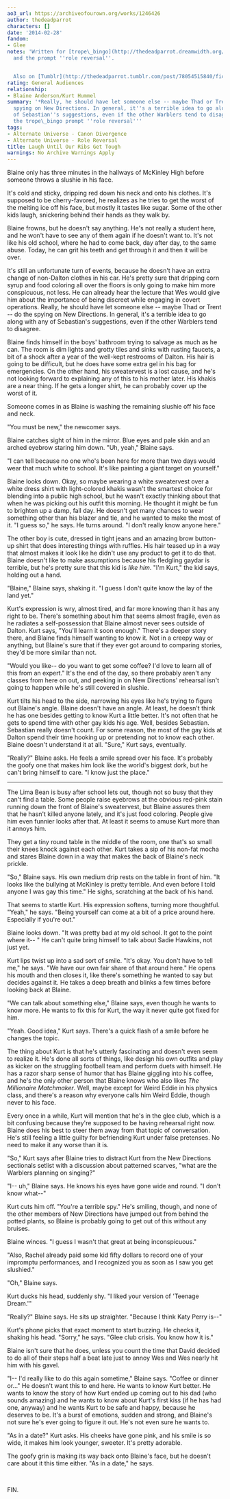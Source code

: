 ```yaml
---
ao3_url: https://archiveofourown.org/works/1246426
author: thedeadparrot
characters: []
date: '2014-02-28'
fandom:
- Glee
notes: 'Written for [trope\_bingo](http://thedeadparrot.dreamwidth.org/546413.html)
  and the prompt ''role reversal''.


  Also on [Tumblr](http://thedeadparrot.tumblr.com/post/78054515840/fic-laugh-until-our-ribs-get-tough-glee-kurt-blaine)'
rating: General Audiences
relationship:
- Blaine Anderson/Kurt Hummel
summary: '*Really, he should have let someone else -- maybe Thad or Trent -- do the
  spying on New Directions. In general, it''s a terrible idea to go along with any
  of Sebastian''s suggestions, even if the other Warblers tend to disagree.* - for
  the trope\_bingo prompt ''role reversal'''
tags:
- Alternate Universe - Canon Divergence
- Alternate Universe - Role Reversal
title: Laugh Until Our Ribs Get Tough
warnings: No Archive Warnings Apply
---
```


Blaine only has three minutes in the hallways of McKinley High before someone throws a slushie in his face.

It's cold and sticky, dripping red down his neck and onto his clothes. It's supposed to be cherry-favored, he realizes as he tries to get the worst of the melting ice off his face, but mostly it tastes like sugar. Some of the other kids laugh, snickering behind their hands as they walk by.

Blaine frowns, but he doesn't say anything. He's not really a student here, and he won't have to see any of them again if he doesn't want to. It's not like his old school, where he had to come back, day after day, to the same abuse. Today, he can grit his teeth and get through it and then it will be over.

It's still an unfortunate turn of events, because he doesn't have an extra change of non-Dalton clothes in his car. He's pretty sure that dripping corn syrup and food coloring all over the floors is only going to make him more conspicuous, not less. He can already hear the lecture that Wes would give him about the importance of being discreet while engaging in covert operations. Really, he should have let someone else -- maybe Thad or Trent -- do the spying on New Directions. In general, it's a terrible idea to go along with any of Sebastian's suggestions, even if the other Warblers tend to disagree.

Blaine finds himself in the boys' bathroom trying to salvage as much as he can. The room is dim lights and grotty tiles and sinks with rusting faucets, a bit of a shock after a year of the well-kept restrooms of Dalton. His hair is going to be difficult, but he does have some extra gel in his bag for emergencies. On the other hand, his sweatervest is a lost cause, and he's not looking forward to explaining any of this to his mother later. His khakis are a near thing. If he gets a longer shirt, he can probably cover up the worst of it.

Someone comes in as Blaine is washing the remaining slushie off his face and neck.

"You must be new," the newcomer says.

Blaine catches sight of him in the mirror. Blue eyes and pale skin and an arched eyebrow staring him down. "Uh, yeah," Blaine says.

"I can tell because no one who's been here for more than two days would wear that much white to school. It's like painting a giant target on yourself."

Blaine looks down. Okay, so maybe wearing a white sweatervest over a white dress shirt with light-colored khakis wasn't the smartest choice for blending into a public high school, but he wasn't exactly thinking about that when he was picking out his outfit this morning. He thought it might be fun to brighten up a damp, fall day. He doesn't get many chances to wear something other than his blazer and tie, and he wanted to make the most of it. "I guess so," he says. He turns around. "I don't really know anyone here."

The other boy is cute, dressed in tight jeans and an amazing brow button-up shirt that does interesting things with ruffles. His hair teased up in a way that almost makes it look like he didn't use any product to get it to do that. Blaine doesn't like to make assumptions because his fledgling gaydar is terrible, but he's pretty sure that this kid is *like him*. "I'm Kurt," the kid says, holding out a hand.

"Blaine," Blaine says, shaking it. "I guess I don't quite know the lay of the land yet."

Kurt's expression is wry, almost tired, and far more knowing than it has any right to be. There's something about him that seems almost fragile, even as he radiates a self-possession that Blaine almost never sees outside of Dalton. Kurt says, "You'll learn it soon enough." There's a deeper story there, and Blaine finds himself wanting to know it. Not in a creepy way or anything, but Blaine's sure that if they ever got around to comparing stories, they'd be more similar than not.

"Would you like-- do you want to get some coffee? I'd love to learn all of this from an expert." It's the end of the day, so there probably aren't any classes from here on out, and peeking in on New Directions' rehearsal isn't going to happen while he's still covered in slushie.

Kurt tilts his head to the side, narrowing his eyes like he's trying to figure out Blaine's angle. Blaine doesn't have an angle. At least, he doesn't think he has one besides getting to know Kurt a little better. It's not often that he gets to spend time with other gay kids his age. Well, besides Sebastian. Sebastian really doesn't count. For some reason, the most of the gay kids at Dalton spend their time hooking up or pretending not to know each other. Blaine doesn't understand it at all. "Sure," Kurt says, eventually.

"Really?" Blaine asks. He feels a smile spread over his face. It's probably the goofy one that makes him look like the world's biggest dork, but he can't bring himself to care. "I know just the place."

---

The Lima Bean is busy after school lets out, though not so busy that they can't find a table. Some people raise eyebrows at the obvious red-pink stain running down the front of Blaine's sweatervest, but Blaine assures them that he hasn't killed anyone lately, and it's just food coloring. People give him even funnier looks after that. At least it seems to amuse Kurt more than it annoys him.

They get a tiny round table in the middle of the room, one that's so small their knees knock against each other. Kurt takes a sip of his non-fat mocha and stares Blaine down in a way that makes the back of Blaine's neck prickle.

"So," Blaine says. His own medium drip rests on the table in front of him. "It looks like the bullying at McKinley is pretty terrible. And even before I told anyone I was gay this time." He sighs, scratching at the back of his hand.

That seems to startle Kurt. His expression softens, turning more thoughtful. "Yeah," he says. "Being yourself can come at a bit of a price around here. Especially if you're out."

Blaine looks down. "It was pretty bad at my old school. It got to the point where it-- " He can't quite bring himself to talk about Sadie Hawkins, not just yet.

Kurt lips twist up into a sad sort of smile. "It's okay. You don't have to tell me," he says. "We have our own fair share of that around here." He opens his mouth and then closes it, like there's something he wanted to say but decides against it. He takes a deep breath and blinks a few times before looking back at Blaine.

"We can talk about something else," Blaine says, even though he wants to know more. He wants to fix this for Kurt, the way it never quite got fixed for him.

"Yeah. Good idea," Kurt says. There's a quick flash of a smile before he changes the topic.

The thing about Kurt is that he's utterly fascinating and doesn't even seem to realize it. He's done all sorts of things, like design his own outfits and play as kicker on the struggling football team and perform duets with himself. He has a razor sharp sense of humor that has Blaine giggling into his coffee, and he's the only other person that Blaine knows who also likes *The Millionaire Matchmaker*. Well, maybe except for Weird Eddie in his physics class, and there's a reason why everyone calls him Weird Eddie, though never to his face.

Every once in a while, Kurt will mention that he's in the glee club, which is a bit confusing because they're supposed to be having rehearsal right now. Blaine does his best to steer them away from that topic of conversation. He's still feeling a little guilty for befriending Kurt under false pretenses. No need to make it any worse than it is.

"So," Kurt says after Blaine tries to distract Kurt from the New Directions sectionals setlist with a discussion about patterned scarves, "what are the Warblers planning on singing?"

"I-- uh," Blaine says. He knows his eyes have gone wide and round. "I don't know what--"

Kurt cuts him off. "You're a terrible spy." He's smiling, though, and none of the other members of New Directions have jumped out from behind the potted plants, so Blaine is probably going to get out of this without any bruises.

Blaine winces. "I guess I wasn't that great at being inconspicuous."

"Also, Rachel already paid some kid fifty dollars to record one of your impromptu performances, and I recognized you as soon as I saw you get slushied."

"Oh," Blaine says.

Kurt ducks his head, suddenly shy. "I liked your version of 'Teenage Dream.'"

"Really?" Blaine says. He sits up straighter. "Because I think Katy Perry is--"

Kurt's phone picks that exact moment to start buzzing. He checks it, shaking his head. "Sorry," he says. "Glee club crisis. You know how it is."

Blaine isn't sure that he does, unless you count the time that David decided to do all of their steps half a beat late just to annoy Wes and Wes nearly hit him with his gavel.

"I-- I'd really like to do this again sometime," Blaine says. "Coffee or dinner or…" He doesn't want this to end here. He wants to know Kurt better. He wants to know the story of how Kurt ended up coming out to his dad (who sounds amazing) and he wants to know about Kurt's first kiss (if he has had one, anyway) and he wants Kurt to be safe and happy, because he deserves to be. It's a burst of emotions, sudden and strong, and Blaine's not sure he's ever going to figure it out. He's not even sure he wants to.

"As in a date?" Kurt asks. His cheeks have gone pink, and his smile is so wide, it makes him look younger, sweeter. It's pretty adorable. 

The goofy grin is making its way back onto Blaine's face, but he doesn't care about it this time either. "As in a date," he says.

 

FIN.